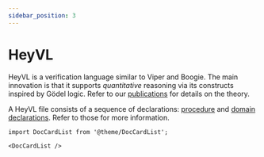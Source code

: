 ```yaml
---
sidebar_position: 3
---
```


# HeyVL

HeyVL is a verification language similar to Viper and Boogie.
The main innovation is that it supports _quantitative_ reasoning via its constructs inspired by Gödel logic.
Refer to our [publications](../publications.md) for details on the theory.

A HeyVL file consists of a sequence of declarations: [procedure](./procs.md) and [domain declarations](./domains.md).
Refer to those for more information.

```mdx-code-block
import DocCardList from '@theme/DocCardList';

<DocCardList />
```
